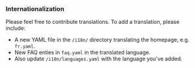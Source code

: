 ### Internationalization

Please feel free to contribute translations. To add a translation, please
include:

- A new YAML file in the `/i18n/` directory translating the homepage,
  e.g. `fr.yaml`.
- New FAQ enties in `faq.yaml` in the translated language.
- Also update `/i18n/languages.yaml` with the language you've added.
